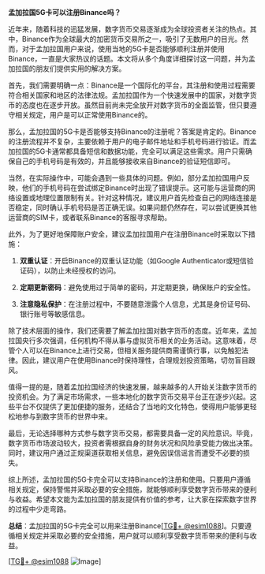 **孟加拉国5G卡可以注册Binance吗？**

近年来，随着科技的迅猛发展，数字货币交易逐渐成为全球投资者关注的热点。其中，Binance作为全球最大的加密货币交易所之一，吸引了无数用户的目光。然而，对于孟加拉国用户来说，使用当地的5G卡是否能够顺利注册并使用Binance，一直是大家热议的话题。本文将从多个角度详细探讨这一问题，并为孟加拉国的朋友们提供实用的解决方案。

首先，我们需要明确一点：Binance是一个国际化的平台，其注册和使用过程需要符合相关国家和地区的法律法规。孟加拉国作为一个快速发展中的国家，对数字货币的态度也在逐步开放。虽然目前尚未完全放开对数字货币的全面监管，但只要遵守相关规定，用户是可以正常使用Binance的。

那么，孟加拉国的5G卡是否能够支持Binance的注册呢？答案是肯定的。Binance的注册流程并不复杂，主要依赖于用户的电子邮件地址和手机号码进行验证。而孟加拉国的5G卡通常都具备短信和数据功能，完全可以满足这些需求。用户只需确保自己的手机号码是有效的，并且能够接收来自Binance的验证短信即可。

当然，在实际操作中，可能会遇到一些具体的问题。例如，部分孟加拉国用户反映，他们的手机号码在尝试绑定Binance时出现了错误提示。这可能与运营商的网络设置或地理位置限制有关。针对这种情况，建议用户首先检查自己的网络连接是否稳定，同时确认手机号码是否正确无误。如果问题仍然存在，可以尝试更换其他运营商的SIM卡，或者联系Binance的客服寻求帮助。

此外，为了更好地保障账户安全，建议孟加拉国用户在注册Binance时采取以下措施：

1. **双重认证**：开启Binance的双重认证功能（如Google Authenticator或短信验证码），以防止未经授权的访问。
   
2. **定期更新密码**：避免使用过于简单的密码，并定期更换，确保账户的安全性。

3. **注意隐私保护**：在注册过程中，不要随意泄露个人信息，尤其是身份证号码、银行账号等敏感信息。

除了技术层面的操作，我们还需要了解孟加拉国对数字货币的态度。近年来，孟加拉国央行多次强调，任何机构不得从事与虚拟货币相关的业务活动。这意味着，尽管个人可以在Binance上进行交易，但相关服务提供商需谨慎行事，以免触犯法律。因此，建议用户在使用Binance时保持理性，合理规划投资策略，切勿盲目跟风。

值得一提的是，随着孟加拉国经济的快速发展，越来越多的人开始关注数字货币的投资机会。为了满足市场需求，一些本地化的数字货币交易平台正在逐步兴起。这些平台不仅提供了更加便捷的服务，还结合了当地的文化特色，使得用户能够更轻松地参与到数字货币的世界中来。

最后，无论选择哪种方式参与数字货币交易，都需要具备一定的风险意识。毕竟，数字货币市场波动较大，投资者需根据自身的财务状况和风险承受能力做出决策。同时，建议用户通过正规渠道获取相关信息，避免因误信谣言而遭受不必要的损失。

综上所述，孟加拉国的5G卡完全可以支持Binance的注册和使用。只要用户遵循相关规定，保持警惕并采取必要的安全措施，就能够顺利享受数字货币带来的便利与收益。希望本文能为孟加拉国的朋友提供有价值的参考，让大家在探索数字世界的过程中少走弯路。

**总结**：孟加拉国的5G卡完全可以用来注册Binance[[TG💪+ @esim1088](https://t.me/s/esim1088)]。只要遵循相关规定并采取必要的安全措施，用户就可以顺利享受数字货币带来的便利与收益。

[[TG💪+ @esim1088](https://t.me/s/esim1088) ![Image](https://i.postimg.cc/4NQfJmqS/Snipaste-2025-05-13-00-14-12.png)]